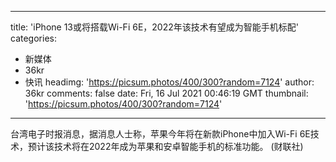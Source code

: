 
---
title: 'iPhone 13或将搭载Wi-Fi 6E，2022年该技术有望成为智能手机标配'
categories: 
 - 新媒体
 - 36kr
 - 快讯
headimg: 'https://picsum.photos/400/300?random=7124'
author: 36kr
comments: false
date: Fri, 16 Jul 2021 00:46:19 GMT
thumbnail: 'https://picsum.photos/400/300?random=7124'
---

<div>   
台湾电子时报消息，据消息人士称，苹果今年将在新款iPhone中加入Wi-Fi 6E技术，预计该技术将在2022年成为苹果和安卓智能手机的标准功能。 (财联社)  
</div>
            